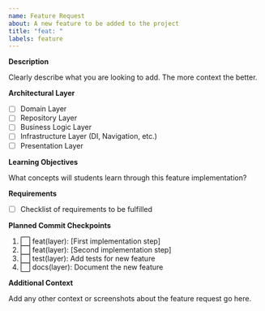 ```yaml
---
name: Feature Request
about: A new feature to be added to the project
title: "feat: "
labels: feature
---
```


**Description**

Clearly describe what you are looking to add. The more context the better.

**Architectural Layer**
- [ ] Domain Layer
- [ ] Repository Layer
- [ ] Business Logic Layer
- [ ] Infrastructure Layer (DI, Navigation, etc.)
- [ ] Presentation Layer

**Learning Objectives**

What concepts will students learn through this feature implementation?

**Requirements**

- [ ] Checklist of requirements to be fulfilled

**Planned Commit Checkpoints**
1. ⬜ feat(layer): [First implementation step]
2. ⬜ feat(layer): [Second implementation step]
3. ⬜ test(layer): Add tests for new feature
4. ⬜ docs(layer): Document the new feature

**Additional Context**

Add any other context or screenshots about the feature request go here.
